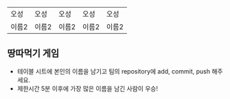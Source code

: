 <table>
      <tbody>
        <tr>
          <td>오성</td>
          <td>오성</td>
          <td>오성</td>
          <td>오성</td>
          <td>오성</td>
        </tr>
        <tr>
          <td>이름2</td>
          <td>이름2</td>
          <td>이름2</td>
          <td>이름2</td>
          <td>이름2</td>
        </tr>
      </tbody>
</table>

## 땅따먹기 게임

- 테이블 시트에 본인의 이름을 남기고 팀의 repository에 add, commit, push 해주세요.
- 제한시간 5분 이후에 가장 많은 이름을 남긴 사람이 우승!
